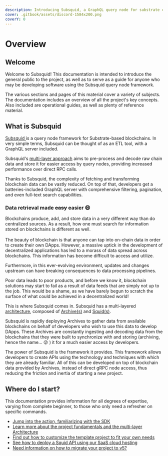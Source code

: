 ```yaml
---
description: Introducing Subsquid, a GraphQL query node for substrate chains.
cover: .gitbook/assets/discord-1584x200.png
coverY: 0
---
```


# Overview

## Welcome

Welcome to Subsquid! This documentation is intended to introduce the general public to the project, as well as to serve as a guide for anyone who may be developing software using the Subsquid query node framework.

The various sections and pages of this material cover a variety of subjects. The documentation includes an overview of all the project's key concepts. Also included are operational guides, as well as plenty of reference material.

## What is Subsquid

[Subsquid ](https://subsquid.io)is a query node framework for Substrate-based blockchains. In very simple terms, Subsquid can be thought of as an ETL tool, with a GraphQL server included.

Subsquid's [multi-layer approach](key-concepts/architecture.md) aims to pre-process and decode raw chain data and store it for easier access by query nodes, providing increased performance over direct RPC calls.

Thanks to Subsquid, the complexity of fetching and transforming blockchain data can be vastly reduced. On top of that, developers get a batteries-included GraphQL server with comprehensive filtering, pagination, and even full-text search capabilities.

### Data retrieval made ~~easy~~ easier :smile:

Blockchains produce, add, and store data in a very different way than do centralized sources. As a result, how one must search for information stored on blockchains is different as well.\
\
The beauty of blockchain is that anyone can tap into on-chain data in order to create their own DApps. However, a massive uptick in the development of decentralized applications has led to a morass of data spread across blockchains. This information has become difficult to access and utilize.

Furthermore, in this ever-evolving environment, updates and changes upstream can have breaking consequences to data processing pipelines.

Poor data leads to poor products, and before we know it, blockchain solutions may start to fail as a result of data feeds that are simply not up to the job. This would be a shame, as we have barely begun to scratch the surface of what could be achieved in a decentralized world!

This is where Subsquid comes in. Subsquid has a multi-layered [architecture](key-concepts/architecture.md), composed of [Archive(s)](key-concepts/architecture.md#squid-archive) and [Squid(s)](key-concepts/architecture.md#squid).

Subsquid is rapidly deploying Archives to gather data from available blockchains on behalf of developers who wish to use this data to develop DApps. These Archives are constantly ingesting and decoding data from the blockchains that they were built to synchronize with and storing (archiving, hence the name... 😜 ) it for a much easier access by developers.

The power of Subsquid is the framework it provides. This framework allows developers to create APIs using the technology and techniques with which they are already familiar. All of this can be developed on top of blockchain data provided by Archives, instead of direct gRPC node access, thus reducing the friction and inertia of starting a new project.

## Where do I start?

This documentation provides information for all degrees of expertise, varying from complete beginner, to those who only need a refresher on specific commands.

* [Jump into the action, familiarizing with the SDK](quickstart.md)
* [Learn more about the project fundamentals and the multi-layer Architecture](key-concepts/)
* [Find out how to customize the template project to fit your own needs](tutorial/create-a-simple-squid.md)
* [See how to deploy a Squid API using our SaaS cloud hosting](tutorial/deploy-your-squid.md)
* [Need information on how to migrate your project to v5?](recipes/migrate-to-v5.md)
